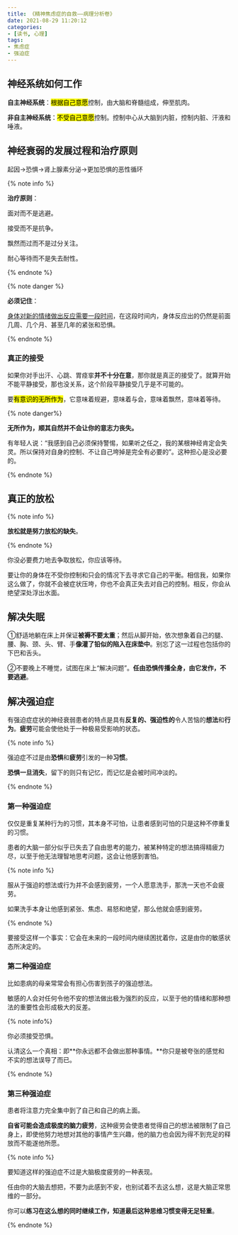 ```yaml
---
title: 《精神焦虑症的自救——病理分析卷》
date: 2021-08-29 11:20:12
categories:
- [读书, 心理]
tags:
- 焦虑症
- 强迫症
---
```


## 神经系统如何工作

**自主神经系统**：<mark>根据自己意愿</mark>控制，由大脑和脊髓组成，伸至肌肉。

**非自主神经系统**：<mark>不受自己意愿</mark>控制。控制中心从大脑到内脏，控制内脏、汗液和唾液。

## 神经衰弱的发展过程和治疗原则

<kbd>起因</kbd>-><kbd>恐惧</kbd>-><kbd>肾上腺素分泌</kbd>-><kbd>更加恐惧的恶性循环</kbd>

{% note info %}

**治疗原则**：

面对而不是逃避。

接受而不是抗争。

飘然而过而不是过分关注。

耐心等待而不是失去耐性。

{% endnote %}

{% note danger %}

**必须记住**：

<u>身体对新的情绪做出反应需要一段时间</u>，在这段时间内，身体反应出的仍然是前面几周、几个月、甚至几年的紧张和恐惧。

{% endnote %}

### 真正的接受

如果你对手出汗、心跳、胃痉挛**并不十分在意**，那你就是真正的接受了。就算开始不能平静接受，那也没关系，这个阶段平静接受几乎是不可能的。

要<mark>有意识的无所作为</mark>，它意味着规避，意味着与会，意味着飘然，意味着等待。

{% note danger%}

**无所作为，顺其自然并不会让你的意志力丧失。**

有年轻人说：“我感到自己必须保持警惕，如果听之任之，我的某根神经肯定会失灵。所以保持对自身的控制、不让自己垮掉是完全有必要的”。这种担心是没必要的。

{% endnote %}

## 真正的放松

{% note info %}

**放松就是努力放松的缺失**。

{% endnote %}

你没必要费力地去争取放松，你应该等待。

要让你的身体在不受你控制和只会的情况下去寻求它自己的平衡。相信我，如果你这么做了，你就不会被症状压垮，你也不会真正失去对自己的控制。相反，你会从绝望深处浮出水面。

## 解决失眠

①舒适地躺在床上并保证**被褥不要太重**；然后从脚开始，依次想象着自己的腿、腰、胸、颈、头、臂、手**像灌了铅似的陷入在床垫中**。别忘了这一过程也包括你的下巴和舌头。

②不要晚上不睡觉，试图在床上“解决问题”。**任由恐惧传播全身，由它发作，不要逃避**。

## 解决强迫症

有强迫症症状的神经衰弱患者的特点是具有**反复的、强迫性的**令人苦恼的**想法**和**行为**。**疲劳**可能会使他处于一种极易受影响的状态。

{% note info %}

强迫症不过是由**恐惧**和**疲劳**引发的一种**习惯**。

**恐惧一旦消失**，留下的则只有记忆，而记忆是会被时间冲淡的。

{% endnote %}

### 第一种强迫症

仅仅是重复某种行为的习惯，其本身不可怕，让患者感到可怕的只是这种不停重复的习惯。

患者的大脑一部分似乎已失去了自由思考的能力，被某种特定的想法搞得精疲力尽，以至于他无法理智地思考问题，这会让他感到害怕。

{% note info %}

服从于强迫的想法或行为并不会感到疲劳，一个人愿意洗手，那洗一天也不会疲劳。

如果洗手本身让他感到紧张、焦虑、易怒和绝望，那么他就会感到疲劳。

{% endnote %}

要接受这样一个事实：它会在未来的一段时间内继续困扰着你，这是由你的敏感状态所决定的。

### 第二种强迫症

比如患病的母亲常常会有担心伤害到孩子的强迫想法。

敏感的人会对任何令他不安的想法做出极为强烈的反应，以至于他的情绪和那种想法的重要性会形成极大的反差。

{% note info%}

你必须接受恐惧。

认清这么一个真相：即**你永远都不会做出那种事情。**你只是被夸张的感觉和不实的想法误导了而已。

{% endnote %}

### 第三种强迫症

患者将注意力完全集中到了自己和自己的病上面。

**自省可能会造成极度的脑力疲劳**，这种疲劳会使患者觉得自己的想法被限制了自己身上，即使他努力地想对其他的事情产生兴趣，他的脑力也会因为得不到充足的释放而不能遂他所愿。

{% note info %}

要知道这样的强迫症不过是大脑极度疲劳的一种表现。

任由你的大脑去想把，不要为此感到不安，也别试着不去这么想，这是大脑正常思维的一部分。

你可以**练习在这么想的同时继续工作，知道最后这种思维习惯变得无足轻重**。

{% endnote %}